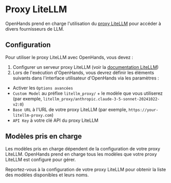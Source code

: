 

# Proxy LiteLLM

OpenHands prend en charge l'utilisation du [proxy LiteLLM](https://docs.litellm.ai/docs/proxy/quick_start) pour accéder à divers fournisseurs de LLM.

## Configuration

Pour utiliser le proxy LiteLLM avec OpenHands, vous devez :

1. Configurer un serveur proxy LiteLLM (voir la [documentation LiteLLM](https://docs.litellm.ai/docs/proxy/quick_start))
2. Lors de l'exécution d'OpenHands, vous devrez définir les éléments suivants dans l'interface utilisateur d'OpenHands via les paramètres :
  * Activer les `Options avancées`
  * `Custom Model` au préfixe `litellm_proxy/` + le modèle que vous utiliserez (par exemple, `litellm_proxy/anthropic.claude-3-5-sonnet-20241022-v2:0`)
  * `Base URL` à l'URL de votre proxy LiteLLM (par exemple, `https://your-litellm-proxy.com`)
  * `API Key` à votre clé API du proxy LiteLLM

## Modèles pris en charge

Les modèles pris en charge dépendent de la configuration de votre proxy LiteLLM. OpenHands prend en charge tous les modèles que votre proxy LiteLLM est configuré pour gérer.

Reportez-vous à la configuration de votre proxy LiteLLM pour obtenir la liste des modèles disponibles et leurs noms.
